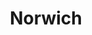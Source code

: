 ---
title: Norwich
date: 
draft: false

# descripcion
description : Argolla de plata pasante cierre italiano

materials: Plata 925

color: Plateado

dimensions: 2cm diam x 0,8 cm (ancho)

code: 01-11-0466

type: "Aros"

categories: []

price: $3.240,00

# Images
# first image will be shown in the product page
images:
  # - image: "images/path_to_image"
  # La ubicacion de las imagenes es imagenes/Aros/Aros.Argollas/01-11-0466-norwich
  - image: "./images/aros/argollas/01-11-0466_a.JPG"
  - image: "./images/aros/argollas/01-11-0466_b.JPG"
---